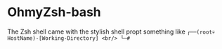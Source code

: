 # OhmyZsh-bash
The Zsh shell came with the stylish shell propt something like 
`┌──(root💀HostName)-[Working-Directory] <br/>
└─# `
